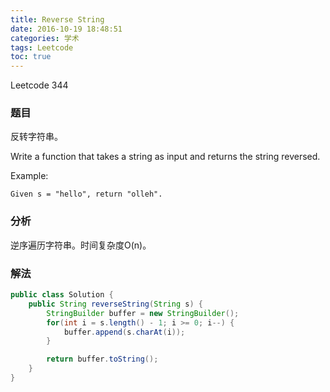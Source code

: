 ```yaml
---
title: Reverse String
date: 2016-10-19 18:48:51
categories: 学术
tags: Leetcode
toc: true
---
```


Leetcode 344

### 题目

反转字符串。

Write a function that takes a string as input and returns the string reversed.

Example:

```
Given s = "hello", return "olleh".
```

### 分析

逆序遍历字符串。时间复杂度O(n)。

### 解法

```java
public class Solution {
    public String reverseString(String s) {
        StringBuilder buffer = new StringBuilder();
        for(int i = s.length() - 1; i >= 0; i--) {
            buffer.append(s.charAt(i));
        }

        return buffer.toString();
    }
}
```